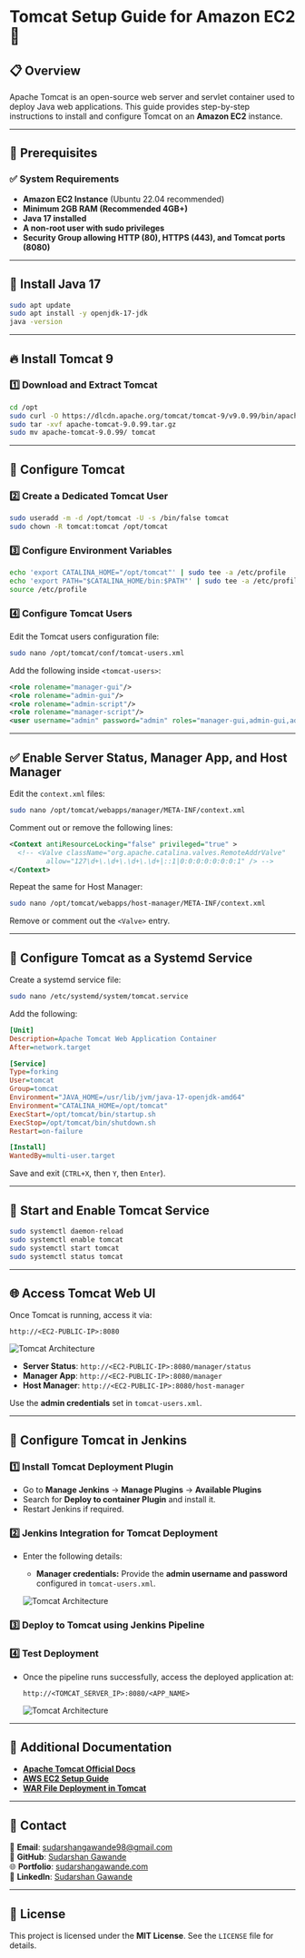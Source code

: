 # Tomcat Setup Guide for Amazon EC2 🚀

## 📋 Overview
Apache Tomcat is an open-source web server and servlet container used to deploy Java web applications. This guide provides step-by-step instructions to install and configure Tomcat on an **Amazon EC2** instance.

---

## 📌 Prerequisites

### ✅ System Requirements
- **Amazon EC2 Instance** (Ubuntu 22.04 recommended)
- **Minimum 2GB RAM (Recommended 4GB+)**
- **Java 17 installed**
- **A non-root user with sudo privileges**
- **Security Group allowing HTTP (80), HTTPS (443), and Tomcat ports (8080)**

---

## 🔧 Install Java 17
```bash
sudo apt update
sudo apt install -y openjdk-17-jdk
java -version
```

---

## 🔥 Install Tomcat 9

### **1️⃣ Download and Extract Tomcat**

```bash
cd /opt
sudo curl -O https://dlcdn.apache.org/tomcat/tomcat-9/v9.0.99/bin/apache-tomcat-9.0.99.tar.gz
sudo tar -xvf apache-tomcat-9.0.99.tar.gz
sudo mv apache-tomcat-9.0.99/ tomcat
```

---

## 🔧 Configure Tomcat

### **2️⃣ Create a Dedicated Tomcat User**
```bash
sudo useradd -m -d /opt/tomcat -U -s /bin/false tomcat
sudo chown -R tomcat:tomcat /opt/tomcat
```

### **3️⃣ Configure Environment Variables**
```bash
echo 'export CATALINA_HOME="/opt/tomcat"' | sudo tee -a /etc/profile
echo 'export PATH="$CATALINA_HOME/bin:$PATH"' | sudo tee -a /etc/profile
source /etc/profile
```

### **4️⃣ Configure Tomcat Users**

Edit the Tomcat users configuration file:
```bash
sudo nano /opt/tomcat/conf/tomcat-users.xml
```

Add the following inside `<tomcat-users>`:

```xml
<role rolename="manager-gui"/>
<role rolename="admin-gui"/>
<role rolename="admin-script"/>
<role rolename="manager-script"/>
<user username="admin" password="admin" roles="manager-gui,admin-gui,admin-script,manager-script"/>
```

---

## ✅ Enable Server Status, Manager App, and Host Manager

Edit the `context.xml` files:

```bash
sudo nano /opt/tomcat/webapps/manager/META-INF/context.xml
```

Comment out or remove the following lines:
```xml
<Context antiResourceLocking="false" privileged="true" >
  <!-- <Valve className="org.apache.catalina.valves.RemoteAddrValve"
         allow="127\d+\.\d+\.\d+\.\d+|::1|0:0:0:0:0:0:0:1" /> -->
</Context>
```

Repeat the same for Host Manager:

```bash
sudo nano /opt/tomcat/webapps/host-manager/META-INF/context.xml
```

Remove or comment out the `<Valve>` entry.

---

## 🎯 Configure Tomcat as a Systemd Service

Create a systemd service file:
```bash
sudo nano /etc/systemd/system/tomcat.service
```

Add the following:

```ini
[Unit]
Description=Apache Tomcat Web Application Container
After=network.target

[Service]
Type=forking
User=tomcat
Group=tomcat
Environment="JAVA_HOME=/usr/lib/jvm/java-17-openjdk-amd64"
Environment="CATALINA_HOME=/opt/tomcat"
ExecStart=/opt/tomcat/bin/startup.sh
ExecStop=/opt/tomcat/bin/shutdown.sh
Restart=on-failure

[Install]
WantedBy=multi-user.target
```

Save and exit (`CTRL+X`, then `Y`, then `Enter`).

---

## 🔄 Start and Enable Tomcat Service

```bash
sudo systemctl daemon-reload
sudo systemctl enable tomcat
sudo systemctl start tomcat
sudo systemctl status tomcat
```

---

## 🌐 Access Tomcat Web UI

Once Tomcat is running, access it via:

```
http://<EC2-PUBLIC-IP>:8080
```
![Tomcat Architecture](../../images/tomcat_dashboard.png)

- **Server Status**: `http://<EC2-PUBLIC-IP>:8080/manager/status`
- **Manager App**: `http://<EC2-PUBLIC-IP>:8080/manager`
- **Host Manager**: `http://<EC2-PUBLIC-IP>:8080/host-manager`

Use the **admin credentials** set in `tomcat-users.xml`.

---
## 🔧 Configure Tomcat in Jenkins

### 1️⃣ Install Tomcat Deployment Plugin
- Go to **Manage Jenkins** → **Manage Plugins** → **Available Plugins**
- Search for **Deploy to container Plugin** and install it.
- Restart Jenkins if required.

### 2️⃣ Jenkins Integration for Tomcat Deployment
- Enter the following details:
  - **Manager credentials:** Provide the **admin username and password** configured in `tomcat-users.xml`.

  ![Tomcat Architecture](../../images/tomcat_credential.png)


### 3️⃣ Deploy to Tomcat using Jenkins Pipeline


### 4️⃣ Test Deployment
- Once the pipeline runs successfully, access the deployed application at:
  ```
  http://<TOMCAT_SERVER_IP>:8080/<APP_NAME>
  ```
  ![Tomcat Architecture](../../images/tomcat_app_deploy.png)

---

## 📄 Additional Documentation

- **[Apache Tomcat Official Docs](https://tomcat.apache.org/)**
- **[AWS EC2 Setup Guide](https://docs.aws.amazon.com/ec2/)**
- **[WAR File Deployment in Tomcat](https://tomcat.apache.org/tomcat-10.0-doc/deployer-howto.html)**

---

## 📧 Contact  
📧 **Email**: [sudarshangawande98@gmail.com](mailto:sudarshangawande98@gmail.com)  
🔗 **GitHub**: [Sudarshan Gawande](https://github.com/sudarshan-gawande)  
🌐 **Portfolio**: [sudarshangawande.com](https://sudarshangawande.com)  
💼 **LinkedIn**: [Sudarshan Gawande](https://www.linkedin.com/in/sudarshan-gawande/)  

---

## 📄 License
This project is licensed under the **MIT License**. See the `LICENSE` file for details.
